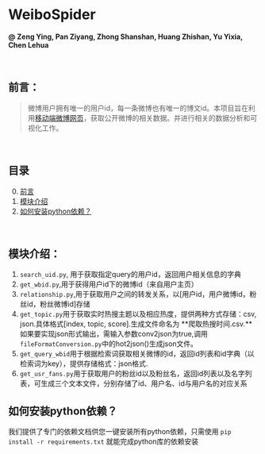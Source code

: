 # WeiboSpider
**@ Zeng Ying, Pan Ziyang, Zhong Shanshan, Huang Zhishan, Yu Yixia, Chen Lehua**

<br>

## 前言：
> 微博用户拥有唯一的用户id，每一条微博也有唯一的博文id。本项目旨在利用[移动端微博网页](http://m.weibo.cn)，获取公开微博的相关数据。并进行相关的数据分析和可视化工作。

<br>

## 目录
0. [前言](##前言)
1. [模块介绍](##模块介绍)
2. [如何安装python依赖？](##如何安装python依赖)

<br>

## 模块介绍：
1. `search_uid.py`, 用于获取指定query的用户id，返回用户相关信息的字典
2. `get_wbid.py`,用于获得用户id下的微博id（来自用户主页）
3. `relationship.py`,用于获取用户之间的转发关系，以[用户id，用户微博id，粉丝id，粉丝微博id]存储
4. `get_topic.py`用于获取实时热搜主题以及相应热度，提供两种方式存储：csv, json.具体格式[index, topic, score].生成文件命名为 **爬取热搜时间.csv.**如果要实现json形式输出，需输入参数conv2json为true,调用`fileFormatConversion.py`中的hot2json()生成json文件。
5. `get_query_wbid`用于根据检索词获取相关微博的id，返回id列表和id字典（以检索词为key），提供存储格式：json格式.
6. `get_usr_fans.py`用于获取用户的粉丝id以及粉丝名，返回id列表以及名字列表，可生成三个文本文件，分别存储了id、用户名、id与用户名的对应关系

## 如何安装python依赖？
我们提供了专门的依赖文档供您一键安装所有python依赖，只需使用
`pip install -r requirements.txt`
就能完成python库的依赖安装
